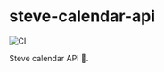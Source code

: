 # steve-calendar-api

![CI](https://github.com/Th3re/steve-calendar-api/workflows/CI/badge.svg)

Steve calendar API 📅.

